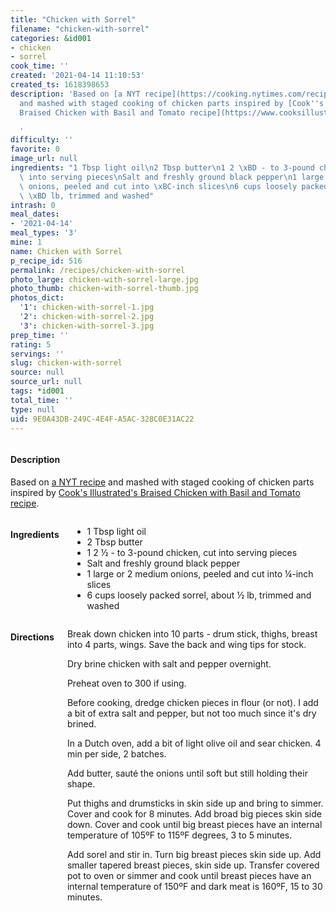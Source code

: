 ```yaml
---
title: "Chicken with Sorrel"
filename: "chicken-with-sorrel"
categories: &id001
- chicken
- sorrel
cook_time: ''
created: '2021-04-14 11:10:53'
created_ts: 1618398653
description: 'Based on [a NYT recipe](https://cooking.nytimes.com/recipes/6815-chicken-with-sorrel?smid=ck-recipe-iOS-share)
  and mashed with staged cooking of chicken parts inspired by [Cook''s Illustrated''s
  Braised Chicken with Basil and Tomato recipe](https://www.cooksillustrated.com/recipes/11400-braised-chicken-with-basil-and-tomato).

  '
difficulty: ''
favorite: 0
image_url: null
ingredients: "1 Tbsp light oil\n2 Tbsp butter\n1 2 \xBD - to 3-pound chicken, cut\
  \ into serving pieces\nSalt and freshly ground black pepper\n1 large or 2 medium\
  \ onions, peeled and cut into \xBC-inch slices\n6 cups loosely packed sorrel, about\
  \ \xBD lb, trimmed and washed"
intrash: 0
meal_dates:
- '2021-04-14'
meal_types: '3'
mine: 1
name: Chicken with Sorrel
p_recipe_id: 516
permalink: /recipes/chicken-with-sorrel
photo_large: chicken-with-sorrel-large.jpg
photo_thumb: chicken-with-sorrel-thumb.jpg
photos_dict:
  '1': chicken-with-sorrel-1.jpg
  '2': chicken-with-sorrel-2.jpg
  '3': chicken-with-sorrel-3.jpg
prep_time: ''
rating: 5
servings: ''
slug: chicken-with-sorrel
source: null
source_url: null
tags: *id001
total_time: ''
type: null
uid: 9E0A43DB-249C-4E4F-A5AC-328C0E31AC22
---
```

<div class="large-8 medium-7 columns" id="writeup">		<div id="description"><h4>Description</h4>
<div class="box box-description content"><p>Based on <a href="https://cooking.nytimes.com/recipes/6815-chicken-with-sorrel?smid=ck-recipe-iOS-share">a NYT recipe</a> and mashed with staged cooking of chicken parts inspired by <a href="https://www.cooksillustrated.com/recipes/11400-braised-chicken-with-basil-and-tomato">Cook's Illustrated's Braised Chicken with Basil and Tomato recipe</a>.</p>
</div></div>	</div><!-- #writeup -->
</div><!-- #row-one -->
<div class="row" id="row-two">	<div class="medium-4 small-5 columns" id="ingredients"><h4>Ingredients</h4><div class="box box-ingredients content"><ul>
<li>1 Tbsp light oil</li>
<li>2 Tbsp butter</li>
<li>1 2 ½ - to 3-pound chicken, cut into serving pieces</li>
<li>Salt and freshly ground black pepper</li>
<li>1 large or 2 medium onions, peeled and cut into ¼-inch slices</li>
<li>6 cups loosely packed sorrel, about ½ lb, trimmed and washed</li>
</ul>
</div>	</div>	<div class="medium-6 small-7 columns" id="directions"><h4>Directions</h4><div class="box box-directions content"><p>Break down chicken into 10 parts - drum stick, thighs, breast into 4 parts, wings. Save the back and wing tips for stock.</p>
<p>Dry brine chicken with salt and pepper overnight.</p>
<p>Preheat oven to 300 if using.</p>
<p>Before cooking, dredge chicken pieces in flour (or not). I add a bit of extra salt and pepper, but not too much since it's dry brined.</p>
<p>In a Dutch oven, add a bit of light olive oil and sear chicken. 4 min per side, 2 batches.</p>
<p>Add butter, sauté the onions until soft but still holding their shape.</p>
<p>Put thighs and drumsticks in skin side up and bring to simmer. Cover and cook for 8 minutes. Add broad big pieces skin side down. Cover and cook until big breast pieces have an internal temperature of 105ºF to 115ºF degrees, 3 to 5 minutes.</p>
<p>Add sorel and stir in. Turn big breast pieces skin side up. Add smaller tapered breast pieces, skin side up. Transfer covered pot to oven or simmer and cook until breast pieces have an internal temperature of 150ºF and dark meat is 160ºF, 15 to 30 minutes.</p>
</div>	</div>